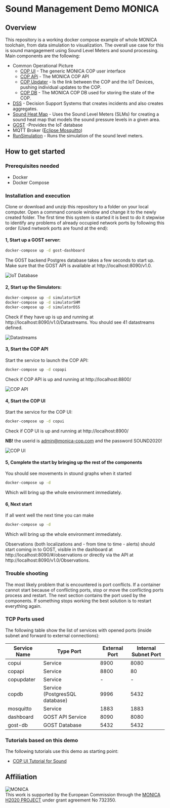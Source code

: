 # Sound Management Demo MONICA

## Overview

This repository is a working docker compose example of whole MONICA toolchain, from data simulation to visualization. The overall use case for this is sound mangagement using Sound Level Meters and sound processing. Main components are the following:
- Common Operational Picture
    - [COP UI](https://github.com/MONICA-Project/COP-UI) - The generic MONICA COP user interface
    - [COP APi](https://github.com/MONICA-Project/COP.API) - The MONICA COP API
    - [COP Updater](https://github.com/MONICA-Project/COPUpdater) - Is the link between the COP and the IoT Devices, pushing individual updates to the COP.
    - [COP DB](https://github.com/MONICA-Project/COP.DB) - The MONICA COP DB used for storing the state of the COP.
- [DSS](https://github.com/MONICA-Project/scral-framework) - Decision Support Systems that creates incidents and also creates aggregates.
- [Sound Heat Map](https://github.com/MONICA-Project/sound-heat-map) - Uses the Sound Level Meters (SLMs) for creating a sound heat map that models the sound pressure levels in a given area.
- [GOST](https://github.com/gost/server) -Provides the IoT database
- MQTT Broker ([Eclipse Mosquitto](https://mosquitto.org/))
- [RunSimulation](https://github.com/MONICA-Project/RunSimulation) - Runs the simulation of the sound level meters.

## How to get started
### Prerequisites needed
- Docker 
- Docker Compose

### Installation and execution
Clone or download and unzip this repository to a folder on your local computer. Open a command console window and change it to the newly created folder.
The first time this system is started it is best to do it stepwise to identify any problems of already occupied network ports by following this order (Used nwtwork ports are found at the end): 

#### 1, Start up a GOST server:

```bash
docker-compose up -d gost-dashboard
```

The GOST backend Postgres database takes a few seconds to start up. Make sure that the GOST API is available at http://localhost:8090/v1.0.

![IoT Database](https://github.com/MONICA-Project/DockerSoundDemo/blob/master/img/iot-db.png "GOST") 



#### 2, Start up the Simulators:

```bash
docker-compose up -d simulatorSLM
docker-compose up -d simulatorSHM
docker-compose up -d simulatorDSS
```

Check if they have up is up and running at http://localhost:8090/v1.0/Datastreams.
You should see 41 datastreams defined.

![Datastreams](https://github.com/MONICA-Project/DockerSoundDemo/blob/master/img/simulators.png "Datastream") 

#### 3, Start the COP API
Start the service to launch the COP API:

```bash
docker-compose up -d copapi
```

Check if COP API is up and running at http://localhost:8800/

![COP API](https://github.com/MONICA-Project/staff-management-demo/blob/master/img/MONICA%20Cop%20API.PNG "COP API") 


#### 4, Start the COP UI
Start the service for the COP UI:

```bash
docker-compose up -d copui
```

Check if COP UI is up and running at http://localhost:8900/

**NB!** the userid is admin@monica-cop.com and the password SOUND2020!

![COP UI](https://github.com/MONICA-Project/DockerSoundDemo/blob/master/img/cop-ui.png "COP UI") 

#### 5, Complete the start by bringing up the rest of the components
You should see movements in stound graphs when it started
```bash
docker-compose up -d
```
Which will bring up the whole environment immediately.

#### 6, Next start
If all went well the next time you can make 
```bash
docker-compose up -d
```
Which will bring up the whole environment immediately.


Observations (both localizations and - from time to time - alerts) should start coming in to GOST, visible in the dashboard at http://localhost:8090/#/observations or directly via the API at http://localhost:8090/v1.0/Observations.


### Trouble shooting
The most likely problem that is encountered is port conflicts. If a container cannot start because of conflicting ports, stop or move the conflicting ports process and restart. The next section contains the port used by the components.
If something stops working the best solution is to restart everything again.
### TCP Ports used

The following table show the list of services with opened ports (inside subnet and forward to external connections):

| Service Name | Type Port | External Port | Internal Subnet Port |
| --------------- | --------------- | --------------- | --------------- |
| copui | Service | 8900 | 8080 | 
| copapi | Service | 8800 | 80 | 
| copupdater | Service | - | - | 
| copdb | Service (PostgresSQL database)| 9996 | 5432| 
| mosquitto | Service | 1883 | 1883| 
| dashboard | GOST API Service | 8090 | 8080|
| gost-db | GOST Database | 5432 | 5432|

### Tutorials based on this demo
The following tutorials use this demo as starting point:
- [COP UI Tutorial for Sound](https://monica-project.github.io/sections/cop-api-tutorial%20for%20sound.html)

## Affiliation
![MONICA](https://github.com/MONICA-Project/template/raw/master/monica.png)  
This work is supported by the European Commission through the [MONICA H2020 PROJECT](https://www.monica-project.eu) under grant agreement No 732350.
